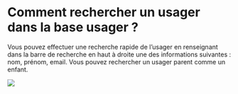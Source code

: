 # Comment rechercher un usager dans la base usager ?

Vous pouvez effectuer une recherche rapide de l’usager en renseignant dans la barre de recherche en haut à droite une des informations suivantes : nom, prénom, email. Vous pouvez rechercher un usager parent comme un enfant.

![](<../../../../.gitbook/assets/screenshot\_2020-11-24\_at\_16.39.39 (1).png>)

###
